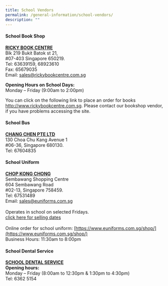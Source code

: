 ```yaml
---
title: School Vendors
permalink: /general-information/school-vendors/
description: ""
---
```

#### School Book Shop
<b><u>RICKY BOOK CENTRE</b></u><br>
Blk 219 Bukit Batok st 21, <br>
#07-403 Singapore 650219. <br>
Tel: 63639159, 68923610<br> 
Fax: 65679035 <br>
Email: sales@rickybookcentre.com.sg

**Opening Hours on School Days:** <br>
Monday – Friday (9:00am to 2:00pm)

You can click on the following link to place an order for  books http://www.rickybookcentre.com.sg. Please contact our bookshop vendor,  if you have problems accessing the site.

#### School Bus
<b><u>CHANG CHEN PTE LTD</b></u><br>
130 Choa Chu Kang Avenue 1<br>
#06-36,
Singapore 680130. <br>
Tel: 67604835

#### School Uniform
<b><u>CHOP KONG CHONG</b></u> <br>
Sembawang Shopping Centre<br>
604 Sembawang Road<br>
#02-13, Singapore 758459. <br>
Tel: 67531489 <br>
Email: sales@euniforms.com.sg <br><br>
Operates in school on selected Fridays. <br>
[click here for selling dates](/files/2023_Uniform_Selling_Date.pdf)
<br><br>Online order for school uniform:
[https://www.euniforms.com.sg/shop/](https://www.euniforms.com.sg/shop/)
<br>Business Hours: 11:30am to 8:00pm

#### School Dental Service
<b><u>SCHOOL DENTAL SERVICE</b></u><br>
**Opening hours:** <br>
Monday – Friday (8:00am to 12:30pm & 1:30pm to 4:30pm) <br>
Tel: 6362 5154